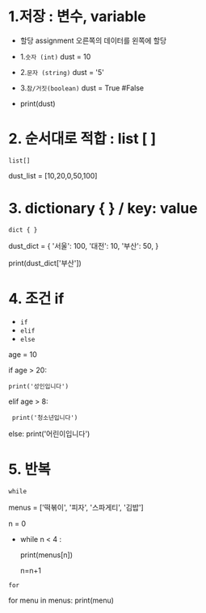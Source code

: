 # 1.저장 : 변수, variable
- 할당 assignment 오른쪽의 데이터를 왼쪽에 할당

- 1.`숫자 (int)`
 dust = 10
- 2.`문자 (string)`
dust = '5'
- 3.`참/거짓(boolean)`
dust = True #False

- print(dust)

# 2. 순서대로 적합 : list [ ]
`list[]`

dust_list = [10,20,0,50,100]



# 3. dictionary { } / key: value 

`dict { }`

dust_dict = {
    '서울': 100,
    '대전': 10,
    '부산': 50,
}

 print(dust_dict['부산'])

# 4. 조건 if

- `if`
- `elif`
- `else`

 age = 10

 if age > 20:
    
    print('성인입니다')
 
 elif age > 8:

     print('청소년입니다')
 
 else: 
     print('어린이입니다')


# 5. 반복

`while`

menus = ['떡볶이', '피자', '스파게티', '김밥']

n = 0
- while n < 4 :
   
    print(menus[n])
    
     n=n+1

`for`

for menu in menus:
    print(menu)


